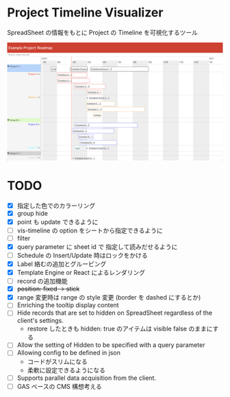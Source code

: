 # Project Timeline Visualizer

SpreadSheet の情報をもとに Project の Timeline を可視化するツール

![screen-shot](https://raw.githubusercontent.com/kazukgw/project-timeline/master/screenshot_01.png)


# TODO

- [x] 指定した色でのカラーリング
- [x] group hide
- [x] point も update できるように
- [ ] vis-timeline の option をシートから指定できるように
- [ ] filter
- [x] query parameter に sheet id で 指定して読みだせるように
- [ ] Schedule の Insert/Update 時はロックをかける
- [x] Label 絡むの追加とグルーピング
- [x] Template Engine or React によるレンダリング
- [ ] record の追加機能
- [x] ~~position: fixed → stick~~
- [x] range 変更時は range の style 変更 (border を dashed にするとか)
- [ ] Enriching the tooltip display content
- [ ] Hide records that are set to hidden on SpreadSheet regardless of the client's settings.
  - restore したときも hidden: true のアイテムは visible false のままにする
- [ ] Allow the setting of Hidden to be specified with a query parameter
- [ ] Allowing config to be defined in json
  - コードがスリムになる
  - 柔軟に設定できるようになる
- [ ] Supports parallel data acquisition from the client.
- [ ] GAS ベースの CMS 構想考える
